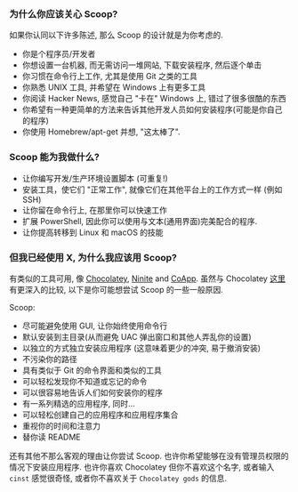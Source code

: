 ### 为什么你应该关心 Scoop?

如果你认同以下许多陈述, 那么 Scoop 的设计就是为你考虑的.

* 你是个程序员/开发者
* 你想设置一台机器, 而无需访问一堆网站, 下载安装程序, 然后逐个单击
* 你习惯在命令行上工作, 尤其是使用 Git 之类的工具
* 你熟悉 UNIX 工具, 并希望在 Windows 上有更多工具
* 你阅读 Hacker News, 感觉自己 "卡在" Windows 上, 错过了很多很酷的东西
* 你希望有一种更简单的方法来告诉其他开发人员如何安装程序(可能是你自己的程序)
* 你使用 Homebrew/apt-get 并想, "这太棒了".

### Scoop 能为我做什么?

* 让你编写开发/生产环境设置脚本 (可重复!)
* 安装工具，使它们 "正常工作", 就像它们在其他平台上的工作方式一样 (例如 SSH)
* 让你留在命令行上, 在那里你可以快速工作
* 扩展 PowerShell, 因此你可以使用与文本(通用界面)完美配合的程序.
* 让你提高转移到 Linux 和 macOS 的技能

### 但我已经使用 X, 为什么我应该用 Scoop?

有类似的工具可用, 像 [Chocolatey](http://chocolatey.org), [Ninite](http://ninite.com) and [CoApp](http://coapp.org). 虽然与 Chocolatey [这里](Chocolatey-Comparison)有更深入的比较, 以下是你可能想尝试 Scoop 的一些一般原因.

Scoop:

* 尽可能避免使用 GUI, 让你始终使用命令行
* 默认安装到主目录(从而避免 UAC 弹出窗口和其他人弄乱你的设置)
* 以独立的方式独立安装应用程序 (这意味着更少的冲突, 易于撤消安装)
* 不污染你的路径
* 具有类似于 Git 的命令界面和类似的工具
* 可以轻松发现你不知道或忘记的命令
* 可以很容易地告诉人们如何安装你的程序
* 有一系列精选的应用程序, 同时...
* 可以轻松创建自己的应用程序和应用程序集合
* 重视你的时间和注意力
* 替你读 README

还有其他不那么客观的理由让你尝试 Scoop. 也许你希望能够在没有管理员权限的情况下安装应用程序. 也许你喜欢 Chocolatey 但你不喜欢这个名字, 或者输入 `cinst` 感觉很奇怪, 或者你不喜欢关于 `Chocolatey gods` 的信息.
